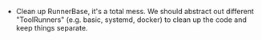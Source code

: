 * Clean up RunnerBase, it's a total mess. We should abstract out different
  "ToolRunners" (e.g. basic, systemd, docker) to clean up the code and keep
  things separate.
